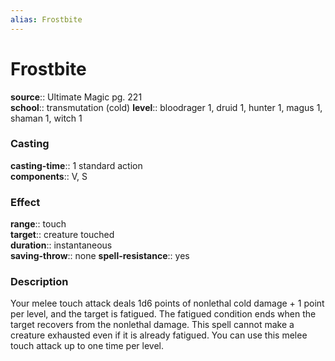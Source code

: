 ```yaml
---
alias: Frostbite
---
```


# Frostbite 

**source**:: Ultimate Magic pg. 221  
**school**:: transmutation (cold)
**level**:: bloodrager 1, druid 1, hunter 1, magus 1, shaman 1, witch 1

### Casting 

**casting-time**:: 1 standard action  
**components**:: V, S

### Effect 

**range**:: touch  
**target**:: creature touched  
**duration**:: instantaneous  
**saving-throw**:: none
**spell-resistance**:: yes

### Description 

Your melee touch attack deals 1d6 points of nonlethal cold damage + 1 point per level, and the target is fatigued. The fatigued condition ends when the target recovers from the nonlethal damage. This spell cannot make a creature exhausted even if it is already fatigued. You can use this melee touch attack up to one time per level.
